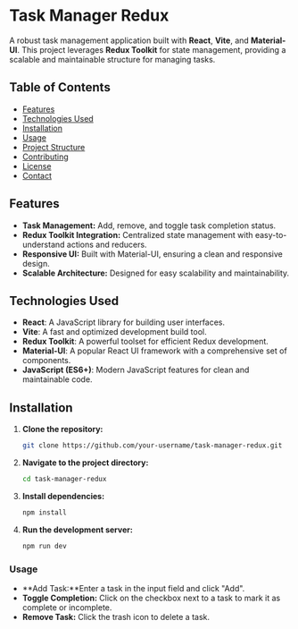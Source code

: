 # Task Manager Redux

A robust task management application built with **React**, **Vite**, and **Material-UI**. This project leverages **Redux Toolkit** for state management, providing a scalable and maintainable structure for managing tasks.

## Table of Contents

- [Features](#features)
- [Technologies Used](#technologies-used)
- [Installation](#installation)
- [Usage](#usage)
- [Project Structure](#project-structure)
- [Contributing](#contributing)
- [License](#license)
- [Contact](#contact)

## Features

- **Task Management:** Add, remove, and toggle task completion status.
- **Redux Toolkit Integration:** Centralized state management with easy-to-understand actions and reducers.
- **Responsive UI:** Built with Material-UI, ensuring a clean and responsive design.
- **Scalable Architecture:** Designed for easy scalability and maintainability.

## Technologies Used

- **React**: A JavaScript library for building user interfaces.
- **Vite**: A fast and optimized development build tool.
- **Redux Toolkit**: A powerful toolset for efficient Redux development.
- **Material-UI**: A popular React UI framework with a comprehensive set of components.
- **JavaScript (ES6+)**: Modern JavaScript features for clean and maintainable code.

## Installation

1. **Clone the repository:**

   ```bash
   git clone https://github.com/your-username/task-manager-redux.git

2. **Navigate to the project directory:**
   ```bash
   cd task-manager-redux

3. **Install dependencies:**
   ```bash
   npm install

4. **Run the development server:**
   ```bash
   npm run dev

### Usage
- **Add Task:**Enter a task in the input field and click "Add".
- **Toggle Completion:** Click on the checkbox next to a task to mark it as complete or incomplete.
- **Remove Task:** Click the trash icon to delete a task.



